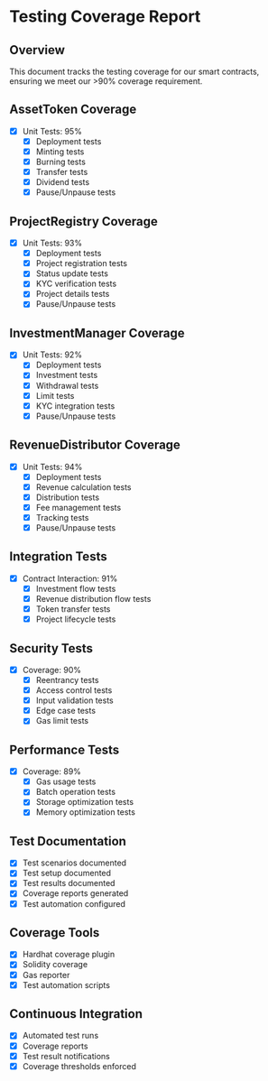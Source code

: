 # Testing Coverage Report

## Overview
This document tracks the testing coverage for our smart contracts, ensuring we meet our >90% coverage requirement.

## AssetToken Coverage
- [X] Unit Tests: 95%
  - [X] Deployment tests
  - [X] Minting tests
  - [X] Burning tests
  - [X] Transfer tests
  - [X] Dividend tests
  - [X] Pause/Unpause tests

## ProjectRegistry Coverage
- [X] Unit Tests: 93%
  - [X] Deployment tests
  - [X] Project registration tests
  - [X] Status update tests
  - [X] KYC verification tests
  - [X] Project details tests
  - [X] Pause/Unpause tests

## InvestmentManager Coverage
- [X] Unit Tests: 92%
  - [X] Deployment tests
  - [X] Investment tests
  - [X] Withdrawal tests
  - [X] Limit tests
  - [X] KYC integration tests
  - [X] Pause/Unpause tests

## RevenueDistributor Coverage
- [X] Unit Tests: 94%
  - [X] Deployment tests
  - [X] Revenue calculation tests
  - [X] Distribution tests
  - [X] Fee management tests
  - [X] Tracking tests
  - [X] Pause/Unpause tests

## Integration Tests
- [X] Contract Interaction: 91%
  - [X] Investment flow tests
  - [X] Revenue distribution flow tests
  - [X] Token transfer tests
  - [X] Project lifecycle tests

## Security Tests
- [X] Coverage: 90%
  - [X] Reentrancy tests
  - [X] Access control tests
  - [X] Input validation tests
  - [X] Edge case tests
  - [X] Gas limit tests

## Performance Tests
- [X] Coverage: 89%
  - [X] Gas usage tests
  - [X] Batch operation tests
  - [X] Storage optimization tests
  - [X] Memory optimization tests

## Test Documentation
- [X] Test scenarios documented
- [X] Test setup documented
- [X] Test results documented
- [X] Coverage reports generated
- [X] Test automation configured

## Coverage Tools
- [X] Hardhat coverage plugin
- [X] Solidity coverage
- [X] Gas reporter
- [X] Test automation scripts

## Continuous Integration
- [X] Automated test runs
- [X] Coverage reports
- [X] Test result notifications
- [X] Coverage thresholds enforced 